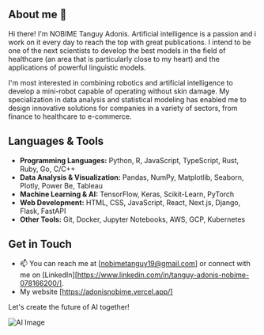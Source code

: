 ## About me 👋
Hi there! I'm NOBIME Tanguy Adonis. Artificial intelligence is a passion and i work on it every day to reach the top with great publications. I intend to be one of the next scientists to develop the best models in the field of healthcare (an area that is particularly close to my heart) and the applications of powerful linguistic models.

I'm most interested in combining robotics and artificial intelligence to develop a mini-robot capable of operating without skin damage. My specialization in data analysis and statistical modeling has enabled me to design innovative solutions for companies in a variety of sectors, from finance to healthcare to e-commerce.

## Languages & Tools
- **Programming Languages:** Python, R, JavaScript, TypeScript, Rust, Ruby, Go, C/C++
- **Data Analysis & Visualization:** Pandas, NumPy, Matplotlib, Seaborn, Plotly, Power Be, Tableau 
- **Machine Learning & AI:** TensorFlow, Keras, Scikit-Learn, PyTorch
- **Web Development:** HTML, CSS, JavaScript, React, Next.js, Django, Flask, FastAPI
- **Other Tools:** Git, Docker, Jupyter Notebooks, AWS, GCP, Kubernetes

## Get in Touch
- 📫 You can reach me at [nobimetanguy19@gmail.com] or connect with me on [LinkedIn][https://www.linkedin.com/in/tanguy-adonis-nobime-078166200/].
- My website [https://adonisnobime.vercel.app/]

Let's create the future of AI together!

![AI Image](your-image-url)
<!--
**Adonislab/Adonislab** is a ✨ _special_ ✨ repository because its `README.md` (this file) appears on your GitHub profile.

Here are some ideas to get you started:

- 🔭 I’m currently working on ...
- 🌱 I’m currently learning ...
- 👯 I’m looking to collaborate on ...
- 🤔 I’m looking for help with ...
- 💬 Ask me about ...
- 📫 How to reach me: ...
- 😄 Pronouns: ...
- ⚡ Fun fact: ...
-->
